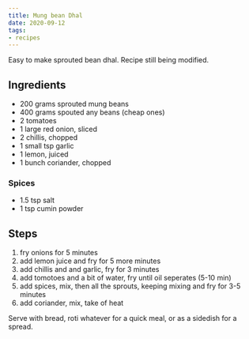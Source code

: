 ```yaml
---
title: Mung bean Dhal
date: 2020-09-12
tags:
- recipes
---
```


Easy to make sprouted bean dhal. Recipe still being modified.

## Ingredients

- 200 grams sprouted mung beans
- 400 grams spouted any beans (cheap ones)
- 2 tomatoes
- 1 large red onion, sliced
- 2 chillis, chopped
- 1 small tsp garlic
- 1 lemon, juiced
- 1 bunch coriander, chopped

### Spices

- 1.5 tsp salt
- 1 tsp cumin powder

## Steps

1. fry onions for 5 minutes
2. add lemon juice and fry for 5 more minutes 
3. add chillis and and garlic, fry for 3 minutes
4. add tomotoes and a bit of water, fry until oil seperates (5-10 min)
5. add spices, mix, then all the sprouts, keeping mixing and fry for 3-5 minutes
6. add coriander, mix, take of heat

Serve with bread, roti whatever for a quick meal, or as a sidedish for a spread.